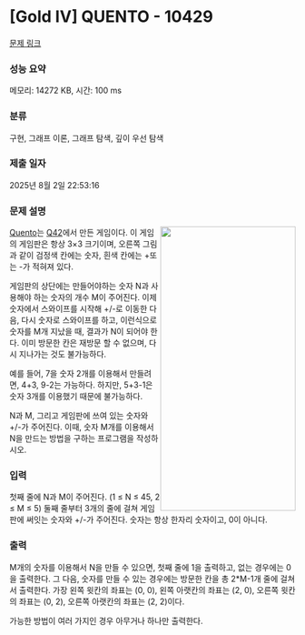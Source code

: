 # [Gold IV] QUENTO - 10429 

[문제 링크](https://www.acmicpc.net/problem/10429) 

### 성능 요약

메모리: 14272 KB, 시간: 100 ms

### 분류

구현, 그래프 이론, 그래프 탐색, 깊이 우선 탐색

### 제출 일자

2025년 8월 2일 22:53:16

### 문제 설명

<p><img alt="" src="https://onlinejudgeimages.s3-ap-northeast-1.amazonaws.com/upload/images2/i5screen4_476.png" style="float:right; height:500px; width:238px"><a href="http://www.quento.com/">Quento</a>는 <a href="https://www.q42.nl/">Q42</a>에서 만든 게임이다. 이 게임의 게임판은 항상 3×3 크기이며, 오른쪽 그림과 같이 검정색 칸에는 숫자, 흰색 칸에는 +또는 -가 적혀져 있다.</p>

<p>게임판의 상단에는 만들어야하는 숫자 N과 사용해야 하는 숫자의 개수 M이 주어진다. 이제 숫자에서 스와이프를 시작해 +/-로 이동한 다음, 다시 숫자로 스와이프를 하고, 이런식으로 숫자를 M개 지났을 때, 결과가 N이 되어야 한다. 이미 방문한 칸은 재방문 할 수 없으며, 다시 지나가는 것도 불가능하다.</p>

<p>예를 들어, 7을 숫자 2개를 이용해서 만들려면, 4+3, 9-2는 가능하다. 하지만, 5+3-1은 숫자 3개를 이용했기 때문에 불가능하다.</p>

<p>N과 M, 그리고 게임판에 쓰여 있는 숫자와 +/-가 주어진다. 이때, 숫자 M개를 이용해서 N을 만드는 방법을 구하는 프로그램을 작성하시오.</p>

### 입력 

 <p>첫째 줄에 N과 M이 주어진다. (1 ≤ N ≤ 45, 2 ≤ M ≤ 5) 둘째 줄부터 3개의 줄에 걸쳐 게임판에 써잇는 숫자와 +/-가 주어진다. 숫자는 항상 한자리 숫자이고, 0이 아니다.</p>

### 출력 

 <p>M개의 숫자를 이용해서 N을 만들 수 있으면, 첫째 줄에 1을 출력하고, 없는 경우에는 0을 출력한다. 그 다음, 숫자를 만들 수 있는 경우에는 방문한 칸을 총 2*M-1개 줄에 걸쳐서 출력한다. 가장 왼쪽 윗칸의 좌표는 (0, 0), 왼쪽 아랫칸의 좌표는 (2, 0), 오른쪽 윗칸의 좌표는 (0, 2), 오른쪽 아랫칸의 좌표는 (2, 2)이다.</p>

<p>가능한 방법이 여러 가지인 경우 아무거나 하나만 출력한다.</p>

